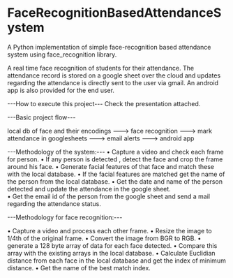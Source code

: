 # FaceRecognitionBasedAttendanceSystem
A Python implementation of simple face-recognition based attendance system using face_recognition library.

A real time face recognition of students for their attendance. The attendance record is stored on a google sheet over the cloud and
updates regarding the attendance is directly sent to the user via gmail. An android app is also provided for the end user.

---How to execute this project---
Check the presentation attached.

---Basic project flow---

local db of face and their encodings ---> face recognition ---> mark attendance in googlesheets ---> email alerts ---> android app

---Methodology of the system:---
•	Capture a video and check each frame for person.
•	If any person is detected , detect the face and crop the frame around his face.
•	Generate facial features of that face and match these with the local database.
•	If the facial features are matched get the name of the person from the local database.
•	Get the date and name of the person detected and update the attendance in the google sheet.  
•	Get the email id of the person from the google sheet and send a mail regarding the attendance status.


---Methodology for face recognition:---

•	Capture a video and process each other frame.
•	Resize the image to 1/4th of the original frame.
•	Convert the image from BGR to RGB.
•	generate a 128 byte array of data for each face detected.
•	Compare this array with the existing arrays in the local database.
•	Calculate Euclidian distance from each face in the local database and get the index of minimum distance.
•	Get the name of the best match index.

